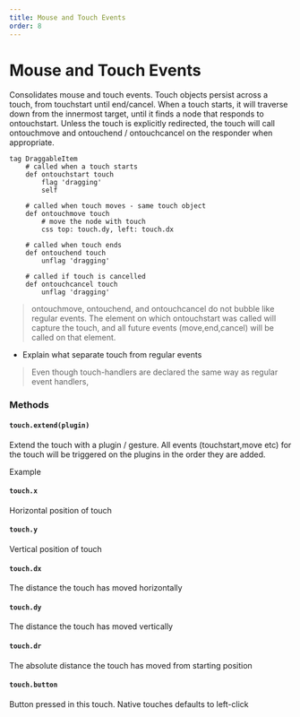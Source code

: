 ```yaml
---
title: Mouse and Touch Events
order: 8
---
```


# Mouse and Touch Events

Consolidates mouse and touch events. Touch objects persist across a touch, from touchstart until end/cancel. When a touch starts, it will traverse down from the innermost target, until it finds a node that responds to ontouchstart. Unless the touch is explicitly redirected, the touch will call ontouchmove and ontouchend / ontouchcancel on the responder when appropriate.

```imba
tag DraggableItem
    # called when a touch starts
    def ontouchstart touch
        flag 'dragging'
        self

    # called when touch moves - same touch object
    def ontouchmove touch
        # move the node with touch
        css top: touch.dy, left: touch.dx

    # called when touch ends
    def ontouchend touch
        unflag 'dragging'

    # called if touch is cancelled
    def ontouchcancel touch
        unflag 'dragging'

```

> ontouchmove, ontouchend, and ontouchcancel do not bubble like regular events. The element on which ontouchstart was called will capture the touch, and all future events (move,end,cancel) will be called on that element.

- Explain what separate touch from regular events

> Even though touch-handlers are declared the same way as regular event handlers, 

### Methods

#### `touch.extend(plugin)`

Extend the touch with a plugin / gesture. All events (touchstart,move etc) for the touch will be triggered on the plugins in the order they are added.

Example

#### `touch.x`

Horizontal position of touch

#### `touch.y`

Vertical position of touch

#### `touch.dx`

The distance the touch has moved horizontally

#### `touch.dy`

The distance the touch has moved vertically

#### `touch.dr`

The absolute distance the touch has moved from starting position

#### `touch.button`

Button pressed in this touch. Native touches defaults to left-click
